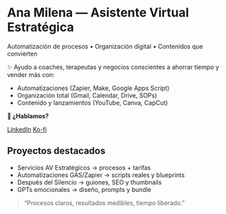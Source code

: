 # Ana Milena — Asistente Virtual Estratégica
Automatización de procesos • Organización digital • Contenidos que convierten

✨ Ayudo a coaches, terapeutas y negocios conscientes a ahorrar tiempo y vender más con:
- Automatizaciones (Zapier, Make, Google Apps Script)
- Organización total (Gmail, Calendar, Drive, SOPs)
- Contenido y lanzamientos (YouTube, Canva, CapCut)

**🚀 ¿Hablamos?**

[LinkedIn](https://www.linkedin.com/in/ana-milena-asistente-virtual) 
[Ko-fi](https://ko-fi.com/despuesdelsilencio)

## Proyectos destacados
- Servicios AV Estratégicos → procesos + tarifas
- Automatizaciones GAS/Zapier → scripts reales y blueprints
- Después del Silencio → guiones, SEO y thumbnails
- GPTs emocionales → diseño, prompts y bundle

> “Procesos claros, resultados medibles, tiempo liberado.”
